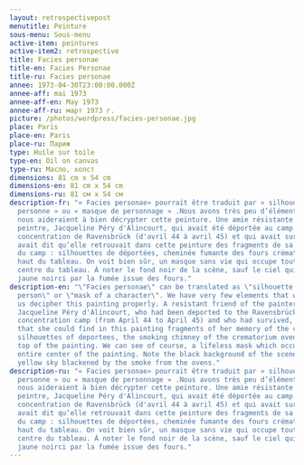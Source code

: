 ```yaml
---
layout: retrospectivepost
menutitle: Peinture
sous-menu: Sous-menu
active-item: peintures
active-item2: retrospective
title: Facies personae
title-en: Facies Personae
title-ru: Facies personae
annee: 1973-04-30T23:00:00.000Z
annee-aff: mai 1973
annee-aff-en: May 1973
annee-aff-ru: март 1973 г.
picture: /photos/wordpress/facies-personae.jpg
place: Paris
place-en: Paris
place-ru: Париж
type: Huile sur toile
type-en: Oil on canvas
type-ru: Масло, холст
dimensions: 81 cm x 54 cm
dimensions-en: 81 cm x 54 cm
dimensions-ru: 81 см x 54 см
description-fr: "« Facies personae» pourrait être traduit par « silhouette d'une
  personne » ou « masque de personnage » .Nous avons très peu d’éléments qui
  nous aideraient à bien décrypter cette peinture. Une amie résistante du
  peintre, Jacqueline Péry d'Alincourt, qui avait été déportée au camp de
  concentration de Ravensbrück (d'avril 44 à avril 45) et qui avait survécu, lui
  avait dit qu’elle retrouvait dans cette peinture des fragments de sa mémoire
  du camp : silhouettes de déportées, cheminée fumante des fours crématoires en
  haut du tableau. On voit bien sûr, un masque sans vie qui occupe tout le
  centre du tableau. À noter le fond noir de la scène, sauf le ciel qui est d’un
  jaune noirci par la fumée issue des fours."
description-en: "\"Facies personae\" can be translated as \"silhouette of a
  person\" or \"mask of a character\". We have very few elements that would help
  us decipher this painting properly. A resistant friend of the painter,
  Jacqueline Péry d'Alincourt, who had been deported to the Ravensbrück
  concentration camp (from April 44 to April 45) and who had survived, told him
  that she could find in this painting fragments of her memory of the camp:
  silhouettes of deportees, the smoking chimney of the crematorium ovens at the
  top of the painting. We can see of course, a lifeless mask which occupies the
  entire center of the painting. Note the black background of the scene, and the
  yellow sky blackened by the smoke from the ovens."
description-ru: "« Facies personae» pourrait être traduit par « silhouette d'une
  personne » ou « masque de personnage » .Nous avons très peu d’éléments qui
  nous aideraient à bien décrypter cette peinture. Une amie résistante du
  peintre, Jacqueline Péry d'Alincourt, qui avait été déportée au camp de
  concentration de Ravensbrück (d'avril 44 à avril 45) et qui avait survécu, lui
  avait dit qu’elle retrouvait dans cette peinture des fragments de sa mémoire
  du camp : silhouettes de déportées, cheminée fumante des fours crématoires en
  haut du tableau. On voit bien sûr, un masque sans vie qui occupe tout le
  centre du tableau. À noter le fond noir de la scène, sauf le ciel qui est d’un
  jaune noirci par la fumée issue des fours."
---
```

